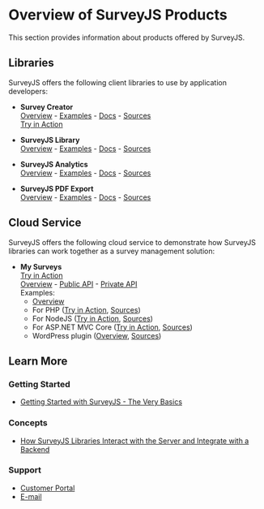 # Overview of SurveyJS Products
This section provides information about products offered by SurveyJS. 


## Libraries
SurveyJS offers the following client libraries to use by application developers:  

 * **Survey Creator**  
 [Overview](https://surveyjs.io/Overview/Survey-Creator) - [Examples](https://surveyjs.io/Examples/Survey-Creator) - [Docs](https://surveyjs.io/Documentation/Survey-Creator) - [Sources](https://github.com/surveyjs/survey-creator)  
 [Try in Action](https://surveyjs.io/create-survey)  

 * **SurveyJS Library**  
 [Overview](https://surveyjs.io/Overview/Library) - [Examples](https://surveyjs.io/Examples/Library) - [Docs](https://surveyjs.io/Documentation/Library) - [Sources](https://github.com/surveyjs/survey-library)  



 * **SurveyJS Analytics**  
 [Overview](https://surveyjs.io/Overview/Analytics) - [Examples](https://surveyjs.io/Examples/Analytics) - [Docs](https://surveyjs.io/Documentation/Analytics) - [Sources](https://github.com/surveyjs/survey-analytics)  

 * **SurveyJS PDF Export**  
 [Overview](https://surveyjs.io/Overview/Survey-Pdf-Export) - [Examples](https://surveyjs.io/Examples/Pdf-Export) - [Docs](https://surveyjs.io/Documentation/Pdf-Export) - [Sources](https://github.com/surveyjs/survey-pdf)

## Cloud Service
SurveyJS offers the following cloud service to demonstrate how SurveyJS libraries can work together as a survey management solution:

 * **My Surveys**  
[Try in Action](https://surveyjs.io/Service/MySurveys)  
[Overview](https://surveyjs.io/Overview/Service) - [Public API](https://surveyjs.io/Help/Index?apiType=public) - [Private API](https://surveyjs.io/Help/Index?apiType=private)  
Examples:  
   * [Overview](https://surveyjs.io/Examples/Service)  
   * For PHP ([Try in Action](https://surveyjs-php.herokuapp.com/index.html), [Sources](https://github.com/surveyjs/surveyjs-php))  
   * For NodeJS ([Try in Action](https://surveyjs-nodejs.herokuapp.com/), [Sources](https://github.com/surveyjs/surveyjs-nodejs))  
   * For ASP.NET MVC Core ([Try in Action](https://surveyjs-aspnet-mvc.azurewebsites.net/), [Sources](https://github.com/surveyjs/surveyjs-aspnet-mvc))
   * WordPress plugin ([Overview](https://wordpress.org/plugins/surveyjs/), [Sources](https://github.com/surveyjs/surveyjs-wordpress))

 ## Learn More  

 ### Getting Started
 * [Getting Started with SurveyJS - The Very Basics](https://surveyjs.io/Documentation/Library?id=Getting-Started-The-Very-Basics)

 ### Concepts
 * [How SurveyJS Libraries Interact with the Server and Integrate with a Backend](Integration-with-Backend.md)

 ### Support
 * [Customer Portal](https://surveyjs.answerdesk.io/)
 * [E-mail](support@surveyjs.io)
